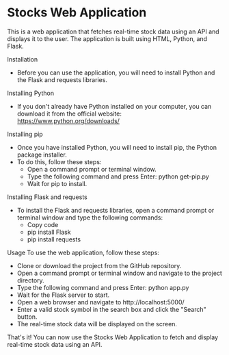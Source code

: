 # Stocks Web Application

This is a web application that fetches real-time stock data using an API and displays it to the user. The application is built using HTML, Python, and Flask.

Installation
- Before you can use the application, you will need to install Python and the Flask and requests libraries.

Installing Python
- If you don't already have Python installed on your computer, you can download it from the official website: https://www.python.org/downloads/

Installing pip
- Once you have installed Python, you will need to install pip, the Python package installer. 
- To do this, follow these steps:
  - Open a command prompt or terminal window.
  - Type the following command and press Enter: python get-pip.py
  - Wait for pip to install.

Installing Flask and requests
- To install the Flask and requests libraries, open a command prompt or terminal window and type the following commands:
  - Copy code
  - pip install Flask
  - pip install requests

Usage
To use the web application, follow these steps:
- Clone or download the project from the GitHub repository.
- Open a command prompt or terminal window and navigate to the project directory.
- Type the following command and press Enter: python app.py
- Wait for the Flask server to start.
- Open a web browser and navigate to http://localhost:5000/
- Enter a valid stock symbol in the search box and click the "Search" button.
- The real-time stock data will be displayed on the screen.

That's it! You can now use the Stocks Web Application to fetch and display real-time stock data using an API.

